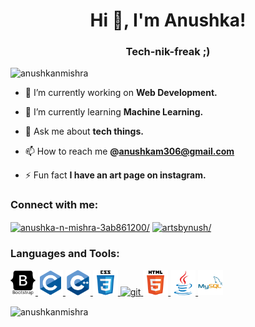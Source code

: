 <h1 align="center">Hi 👋, I'm Anushka!</h1>
<h3 align="center">Tech-nik-freak ;)</h3>

<p align="left"> <img src="https://komarev.com/ghpvc/?username=anushkanmishra&label=Profile%20views&color=0e75b6&style=flat-square" alt="anushkanmishra" /> </p>



- 🔭 I’m currently working on **Web Development.**

- 🌱 I’m currently learning **Machine Learning.**

- 💬 Ask me about **tech things.**

- 📫 How to reach me **@anushkam306@gmail.com**

- ⚡ Fun fact **I have an art page on instagram.**

<h3 align="left">Connect with me:</h3>
<p align="left">
<a href="https://linkedin.com/in/anushka-n-mishra-3ab861200/" target="blank"><img align="center" src="https://raw.githubusercontent.com/rahuldkjain/github-profile-readme-generator/master/src/images/icons/Social/linked-in-alt.svg" alt="anushka-n-mishra-3ab861200/" height="30" width="40" /></a>
<a href="https://instagram.com/artsbynush/" target="blank"><img align="center" src="https://raw.githubusercontent.com/rahuldkjain/github-profile-readme-generator/master/src/images/icons/Social/instagram.svg" alt="artsbynush/" height="30" width="40" /></a>
</p>

<h3 align="left">Languages and Tools:</h3>
<p align="left"> <a href="https://getbootstrap.com" target="_blank" rel="noreferrer"> <img src="https://raw.githubusercontent.com/devicons/devicon/master/icons/bootstrap/bootstrap-plain-wordmark.svg" alt="bootstrap" width="40" height="40"/> </a> <a href="https://www.cprogramming.com/" target="_blank" rel="noreferrer"> <img src="https://raw.githubusercontent.com/devicons/devicon/master/icons/c/c-original.svg" alt="c" width="40" height="40"/> </a> <a href="https://www.w3schools.com/cpp/" target="_blank" rel="noreferrer"> <img src="https://raw.githubusercontent.com/devicons/devicon/master/icons/cplusplus/cplusplus-original.svg" alt="cplusplus" width="40" height="40"/> </a> <a href="https://www.w3schools.com/css/" target="_blank" rel="noreferrer"> <img src="https://raw.githubusercontent.com/devicons/devicon/master/icons/css3/css3-original-wordmark.svg" alt="css3" width="40" height="40"/> </a> <a href="https://git-scm.com/" target="_blank" rel="noreferrer"> <img src="https://www.vectorlogo.zone/logos/git-scm/git-scm-icon.svg" alt="git" width="40" height="40"/> </a> <a href="https://www.w3.org/html/" target="_blank" rel="noreferrer"> <img src="https://raw.githubusercontent.com/devicons/devicon/master/icons/html5/html5-original-wordmark.svg" alt="html5" width="40" height="40"/> </a> <a href="https://www.java.com" target="_blank" rel="noreferrer"> <img src="https://raw.githubusercontent.com/devicons/devicon/master/icons/java/java-original.svg" alt="java" width="40" height="40"/> </a> <a href="https://www.mysql.com/" target="_blank" rel="noreferrer"> <img src="https://raw.githubusercontent.com/devicons/devicon/master/icons/mysql/mysql-original-wordmark.svg" alt="mysql" width="40" height="40"/> </a> </p>



<p><img align="center" src="https://github-readme-streak-stats.herokuapp.com/?user=anushkanmishra&theme=dark" alt="anushkanmishra" /></p>
